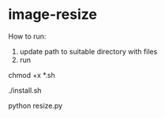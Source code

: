# image-resize

How to run:
1) update path to suitable directory with files
2) run

chmod +x *.sh

./install.sh

python resize.py
